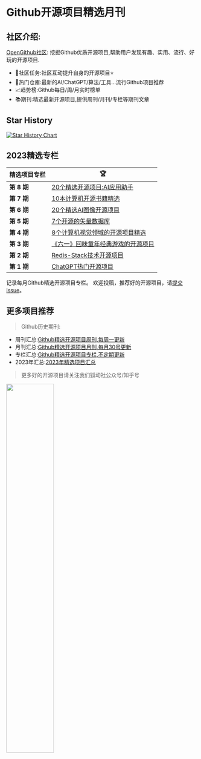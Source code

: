 # Github开源项目精选月刊


## 社区介绍:

[OpenGithub社区](http://open.itc.cn/): 挖掘Github优质开源项目,帮助用户发现有趣、实用、流行、好玩的开源项目.

- 🤝社区任务:社区互动提升自身的开源项目⭐
- 🌋热门仓库:最新的AI/ChatGPT/算法/工具...流行Github项目推荐
- 📈趋势榜:Github每日/周/月实时榜单
- 📚期刊:精选最新开源项目,提供周刊/月刊/专栏等期刊文章

## Star History

[![Star History Chart](https://api.star-history.com/svg?repos=OpenGithubs/weekly&type=Date)](https://star-history.com/#OpenGithubs/weekly&Date)

## 2023精选专栏

| 精选项目专栏    | 🏆                                                 |
|-----------|----------------------------------------------------|
| **第 8 期** | [20个精选开源项目:AI应用助手](docs/第八期:20个精选开源项目AI应用助手.md)                       |
| **第 7 期** | [10本计算机开源书籍精选](docs/第七期:10本计算机开源书籍精选.md)           |
| **第 6 期** | [20个精选AI图像开源项目](docs/第六期:20个精选AI图像开源项目.md)         |
| **第 5 期** | [7个开源的矢量数据库](docs/第五期:7个矢量数据库开源精选项目.md)            |
| **第 4 期** | [8个计算机视觉领域的开源项目精选](docs/第四期:8个计算机视觉领域的开源项目精选.md)   |
| **第 3 期** | [《六一》回味童年经典游戏的开源项目](docs/第三期:《六一》回味童年经典游戏的开源项目.md) |
| **第 2 期** | [Redis-Stack技术开源项目](docs/第二期:Redis-Stack技术开源项目.md) |
| **第 1 期** | [ChatGPT热门开源项目](docs/第一期:ChatGPT热门开源项目.md)         |

记录每月Github精选开源项目专栏。
欢迎投稿，推荐好的开源项目，请[提交 issue](https://github.com/OpenGithubs/monthly/issues)。

## 更多项目推荐

> Github历史期刊:

- 周刊汇总:[Github精选开源项目周刊,每周一更新](https://github.com/OpenGithubs/weekly)
- 月刊汇总:[Github精选开源项目月刊,每月30号更新](https://github.com/OpenGithubs/monthly)
- 专栏汇总:[Github精选开源项目专栏,不定期更新](https://github.com/OpenGithubs/selectedColumn)
- 2023年汇总:[2023年精选项目汇总](https://github.com/OpenGithubs/Summary2023)

> 更多好的开源项目请关注我们狐动社公众号/知乎号

<image src="http://photocdn.tv.sohu.com/img/q_mini/20230525/pic_org_ed11340c-cba7-4072-942a-69a9ec0bc251.png" style="width:50%">

